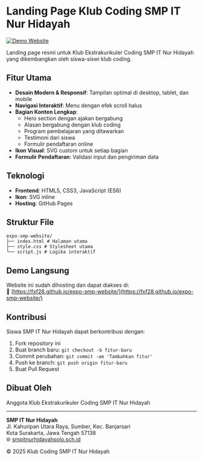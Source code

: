 # Landing Page Klub Coding SMP IT Nur Hidayah

[![Demo Website](https://img.shields.io/badge/Live_Demo-Akses_Halaman-blue?style=for-the-badge)](https://fxf28.github.io/expo-smp-website/)

Landing page resmi untuk Klub Ekstrakurikuler Coding SMP IT Nur Hidayah yang dikembangkan oleh siswa-siswi klub coding.

## Fitur Utama

- **Desain Modern & Responsif**: Tampilan optimal di desktop, tablet, dan mobile
- **Navigasi Interaktif**: Menu dengan efek scroll halus
- **Bagian Konten Lengkap**:
  - Hero section dengan ajakan bergabung
  - Alasan bergabung dengan klub coding
  - Program pembelajaran yang ditawarkan
  - Testimoni dari siswa
  - Formulir pendaftaran online
- **Ikon Visual**: SVG custom untuk setiap bagian
- **Formulir Pendaftaran**: Validasi input dan pengiriman data

## Teknologi

- **Frontend**: HTML5, CSS3, JavaScript (ES6)
- **Ikon**: SVG inline
- **Hosting**: GitHub Pages

## Struktur File

```
expo-smp-website/
├── index.html # Halaman utama
├── style.css # Stylesheet utama
└── script.js # Logika interaktif
```

## Demo Langsung

Website ini sudah dihosting dan dapat diakses di:  
🔗 [https://fxf28.github.io/expo-smp-website/](https://fxf28.github.io/expo-smp-website/)

## Kontribusi

Siswa SMP IT Nur Hidayah dapat berkontribusi dengan:
1. Fork repository ini
2. Buat branch baru: `git checkout -b fitur-baru`
3. Commit perubahan: `git commit -am 'Tambahkan fitur'`
4. Push ke branch: `git push origin fitur-baru`
5. Buat Pull Request

## Dibuat Oleh

Anggota Klub Ekstrakurikuler Coding SMP IT Nur Hidayah

---

**SMP IT Nur Hidayah**  
Jl. Kahuripan Utara Raya, Sumber, Kec. Banjarsari  
Kota Surakarta, Jawa Tengah 57138  
🌐 [smpitnurhidayahsolo.sch.id](https://smpitnurhidayahsolo.sch.id)

© 2025 Klub Coding SMP IT Nur Hidayah

